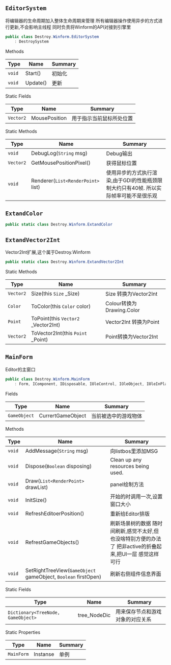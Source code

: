 ## `EditorSystem`

将编辑器的生命周期加入整体生命周期来管理  所有编辑器操作使用异步的方式进行更新,不会影响主线程  同时负责将Winform的API对接到引擎里
```csharp
public class Destroy.Winform.EditorSystem
    : DestroySystem

```

Methods

| Type | Name | Summary | 
| --- | --- | --- | 
| `void` | Start() | 初始化 | 
| `void` | Update() | 更新 | 


Static Fields

| Type | Name | Summary | 
| --- | --- | --- | 
| `Vector2` | MousePosition | 用于指示当前鼠标所处位置 | 


Static Methods

| Type | Name | Summary | 
| --- | --- | --- | 
| `void` | DebugLog(`String` msg) | Debug输出 | 
| `Vector2` | GetMousePositionPixel() | 获得鼠标位置 | 
| `void` | Renderer(`List<RenderPoint>` list) | 使用异步的方式执行渲染,由于GDI的性能瓶颈限制大约只有40帧.  所以实际帧率可能不是很乐观 | 


## `ExtandColor`

```csharp
public static class Destroy.Winform.ExtandColor

```

## `ExtandVector2Int`

Vector2Int扩展,这个属于Destroy.Winform
```csharp
public static class Destroy.Winform.ExtandVector2Int

```

Static Methods

| Type | Name | Summary | 
| --- | --- | --- | 
| `Vector2` | Size(this `Size` _Size) | Size 转换为Vector2Int | 
| `Color` | ToColor(this `Color` color) | Colour转换为Drawing.Color | 
| `Point` | ToPoint(this `Vector2` _Vector2Int) | Vector2Int 转换为Point | 
| `Vector2` | ToVector2Int(this `Point` _Point) | Point转换为Vector2Int | 


## `MainForm`

Editor的主窗口
```csharp
public class Destroy.Winform.MainForm
    : Form, IComponent, IDisposable, IOleControl, IOleObject, IOleInPlaceObject, IOleInPlaceActiveObject, IOleWindow, IViewObject, IViewObject2, IPersist, IPersistStreamInit, IPersistPropertyBag, IPersistStorage, IQuickActivate, ISupportOleDropSource, IDropTarget, ISynchronizeInvoke, IWin32Window, IArrangedElement, IBindableComponent, IContainerControl

```

Fields

| Type | Name | Summary | 
| --- | --- | --- | 
| `GameObject` | CurrertGameObject | 当前被选中的游戏物体 | 


Methods

| Type | Name | Summary | 
| --- | --- | --- | 
| `void` | AddMessage(`String` msg) | 向listbos里添加MSG | 
| `void` | Dispose(`Boolean` disposing) | Clean up any resources being used. | 
| `void` | Draw(`List<RenderPoint>` drawList) | panel绘制方法 | 
| `void` | InitSize() | 开始的时调用一次,设置窗口大小 | 
| `void` | RefreshEditoerPosition() | 重新给Editor排版 | 
| `void` | RefrestGameObjects() | 刷新场景树的数据  随时间刷新,感觉不太好,但也没啥特别方便的办法了  把非active的折叠起来,把UI一层 感觉这样可行 | 
| `void` | SetRightTreeView(`GameObject` gameObject, `Boolean` firstOpen) | 刷新右侧组件信息界面 | 


Static Fields

| Type | Name | Summary | 
| --- | --- | --- | 
| `Dictionary<TreeNode, GameObject>` | tree_NodeDic | 用来保存节点和游戏对象的对应关系 | 


Static Properties

| Type | Name | Summary | 
| --- | --- | --- | 
| `MainForm` | Instanse | 单例 | 


